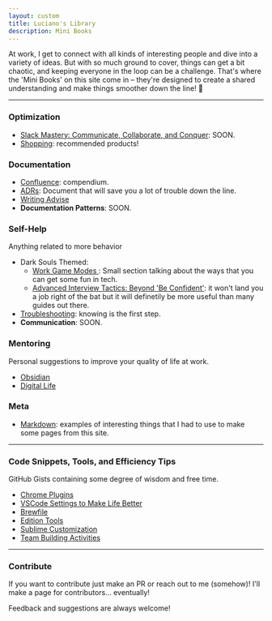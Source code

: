```yaml
---
layout: custom
title: Luciano's Library
description: Mini Books
---
```


At work, I get to connect with all kinds of interesting people and dive into a variety of ideas. But with so much ground to cover, things can get a bit chaotic, and keeping everyone in the loop can be a challenge. That's where the 'Mini Books' on this site come in – they're designed to create a shared understanding and make things smoother down the line! 🚀

---

### Optimization

- [Slack Mastery: Communicate, Collaborate, and Conquer](./pages/slack.md): SOON.
- [Shopping](./pages/shopping.md): recommended products!

### Documentation

- [Confluence](./pages/confluence.md): compendium.
- [ADRs](./pages/adrs.md): Document that will save you a lot of trouble down the line.
- [Writing Advise](./pages/writing.md)
- **Documentation Patterns**: SOON.

### Self-Help

Anything related to more behavior 

- Dark Souls Themed:
  - [Work Game Modes ](./pages/ds-game-modes.md): Small section talking about the ways that you can get some fun in tech.
  - [Advanced Interview Tactics: Beyond 'Be Confident'](./pages/ds-interviews): it won't land you a job right of the bat but it will definetily be more useful than many guides out there.
- [Troubleshooting](./pages/troubleshooting): knowing is the first step.
- **Communication**: SOON.

### Mentoring

Personal suggestions to improve your quality of life at work.

- [Obsidian](./pages/obsidian.md)
- [Digital Life](./pages/digital-life.md)

### Meta

- [Markdown](./pages/meta-markdown.md): examples of interesting things that I had to use to make some pages from this site.

---

### Code Snippets, Tools, and Efficiency Tips

GitHub Gists containing some degree of wisdom and free time.

- <a href="https://gist.github.com/LucianoAdonis/be46fd68a6324a9777385b8982885cc3" target="_blank">Chrome Plugins</a>
- <a href="https://gist.github.com/LucianoAdonis/4a711db16b8eef7a24c5e66110ba644e" target="_blank">VSCode Settings to Make Life Better</a>
- <a href="https://gist.github.com/LucianoAdonis/43a43e5b80515abb828ceb1d3dca2258" target="_blank">Brewfile</a>
- <a href="https://gist.github.com/LucianoAdonis/93f008e9bf92b0dbcdd5d2ee03f37535" target="_blank">Edition Tools</a>
- <a href="https://gist.github.com/LucianoAdonis/2fdc70716cc00e7d584494b0beafc985" target="_blank">Sublime Customization</a>
- <a href="https://gist.github.com/LucianoAdonis/91398d78df653e6a2d4969c87261b184" target="_blank">Team Building Activities</a>

---

### Contribute

If you want to contribute just make an PR or reach out to me (somehow)! I'll make a page for contributors... eventually!

Feedback and suggestions are always welcome!
